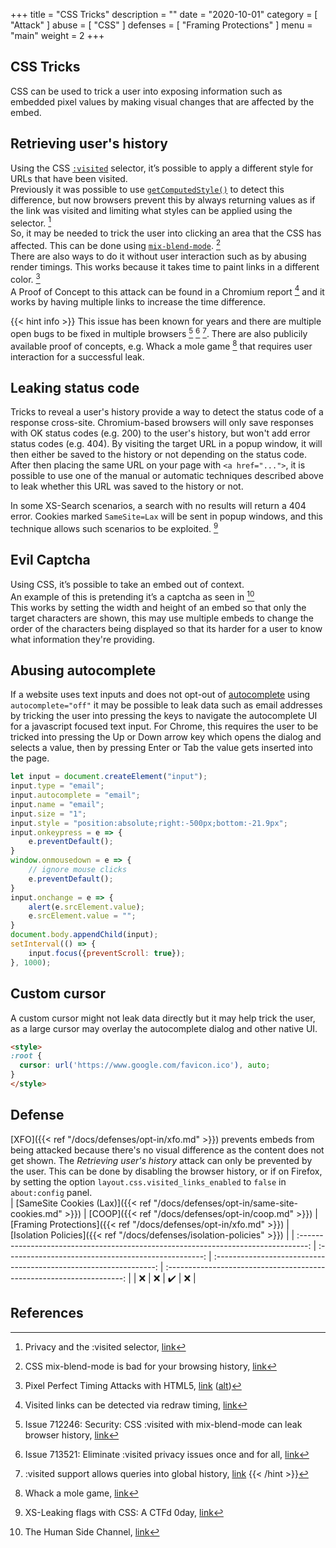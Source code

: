 +++
title = "CSS Tricks"
description = ""
date = "2020-10-01"
category = [
    "Attack"
]
abuse = [
    "CSS"
]
defenses = [
    "Framing Protections"
]
menu = "main"
weight = 2
+++

## CSS Tricks
CSS can be used to trick a user into exposing information such as embedded pixel values by making visual changes that are affected by the embed.

## Retrieving user's history
Using the CSS [`:visited`](https://developer.mozilla.org/en-US/docs/Web/CSS/:visited) selector, it’s possible to apply a different style for URLs that have been visited.  
Previously it was possible to use [`getComputedStyle()`](https://developer.mozilla.org/en-US/docs/Web/API/Window/getComputedStyle) to detect this difference, but now browsers prevent this by always returning values as if the link was visited and limiting what styles can be applied using the selector. [^changes-1]   
So, it may be needed to trick the user into clicking an area that the CSS has affected.
This can be done using [`mix-blend-mode`](https://developer.mozilla.org/en-US/docs/Web/CSS/mix-blend-mode). [^blend-mode]   
There are also ways to do it without user interaction such as by abusing render timings.
This works because it takes time to paint links in a different color. [^render-timings]  
A Proof of Concept to this attack can be found in a Chromium report [^render-timings-bug] and it works by having multiple links to increase the time difference.

{{< hint info >}} 
This issue has been known for years and there are multiple open bugs to be fixed in multiple browsers [^bug-1] [^bug-2] [^bug-3]. There are also publicily available proof of concepts, e.g. Whack a mole game [^whack-a-mole] that requires user interaction for a successful leak.

[^whack-a-mole]: Whack a mole game, [link](https://lcamtuf.coredump.cx/whack/)
[^bug-1]: Issue 712246: Security: CSS :visited with mix-blend-mode can leak browser history, [link](https://crbug.com/712246)
[^bug-2]: Issue 713521: Eliminate :visited privacy issues once and for all, [link](https://crbug.com/713521)
[^bug-3]: :visited support allows queries into global history, [link](https://bugzilla.mozilla.org/show_bug.cgi?id=147777)
{{< /hint >}}

## Leaking status code

Tricks to reveal a user's history provide a way to detect the status code of a response cross-site. Chromium-based browsers will only save responses with OK status codes (e.g. 200) to the user's history, but won't add error status codes (e.g. 404). By visiting the target URL in a popup window, it will then either be saved to the history or not depending on the status code. After then placing the same URL on your page with `<a href="...">`, it is possible to use one of the manual or automatic techniques described above to leak whether this URL was saved to the history or not.

In some XS-Search scenarios, a search with no results will return a 404 error. Cookies marked `SameSite=Lax` will be sent in popup windows, and this technique allows such scenarios to be exploited. [^exploit-1]

## Evil Captcha
Using CSS, it’s possible to take an embed out of context.  
An example of this is pretending it’s a captcha as seen in [^leak-2]  
This works by setting the width and height of an embed so that only the target characters are shown,
this may use multiple embeds to change the order of the characters being displayed so that its harder for a user to know what information they're providing.

## Abusing autocomplete
If a website uses text inputs and does not opt-out of [autocomplete](https://developer.mozilla.org/en-US/docs/Web/HTML/Attributes/autocomplete) using ```autocomplete="off"``` it may be possible to leak data such as email addresses by tricking the user into pressing the keys to navigate the autocomplete UI for a javascript focused text input.
For Chrome, this requires the user to be tricked into pressing the Up or Down arrow key which opens the dialog and selects a value, then by pressing Enter or Tab the value gets inserted into the page.
```javascript
let input = document.createElement("input");
input.type = "email";
input.autocomplete = "email";
input.name = "email";
input.size = "1";
input.style = "position:absolute;right:-500px;bottom:-21.9px";
input.onkeypress = e => {
    e.preventDefault();
}
window.onmousedown = e => {
    // ignore mouse clicks
    e.preventDefault();
}
input.onchange = e => {
    alert(e.srcElement.value);
    e.srcElement.value = "";
}
document.body.appendChild(input);
setInterval(() => {
    input.focus({preventScroll: true});
}, 1000);
```

## Custom cursor
A custom cursor might not leak data directly but it may help trick the user, as a large cursor may overlay the autocomplete dialog and other native UI.
```html
<style>
:root {
  cursor: url('https://www.google.com/favicon.ico'), auto;
}
</style>
```

## Defense
[XFO]({{< ref "/docs/defenses/opt-in/xfo.md" >}}) prevents embeds from being attacked because there's no visual difference as the content does not get shown.
The *Retrieving user's history* attack can only be prevented by the user.
This can be done by disabling the browser history, or if on Firefox, by setting the option `layout.css.visited_links_enabled` to `false` in `about:config` panel.  
| [SameSite Cookies (Lax)]({{< ref "/docs/defenses/opt-in/same-site-cookies.md" >}}) | [COOP]({{< ref "/docs/defenses/opt-in/coop.md" >}}) | [Framing Protections]({{< ref "/docs/defenses/opt-in/xfo.md" >}}) | [Isolation Policies]({{< ref "/docs/defenses/isolation-policies" >}}) |
| :--------------------------------------------------------------------------------: | :-------------------------------------------------: | :---------------------------------------------------------------: | :-------------------------------------------------------------------: |
|                                         ❌                                          |                          ❌                          |                                 ✔️                                 |                                   ❌                                   |
## References
[^changes-1]: Privacy and the :visited selector, [link](https://developer.mozilla.org/en-US/docs/Web/CSS/Privacy_and_the_:visited_selector)  
[^blend-mode]: CSS mix-blend-mode is bad for your browsing history, [link](https://lcamtuf.blogspot.com/2016/08/css-mix-blend-mode-is-bad-for-keeping.html)  
[^render-timings]: Pixel Perfect Timing Attacks with HTML5, [link](https://wiki.owasp.org/images/1/10/HackPra_Allstars-Browser_Timing_Attacks_-_Paul_Stone.pdf) ([alt](https://web.archive.org/web/20231226222431/https://owasp.org/www-pdf-archive/HackPra_Allstars-Browser_Timing_Attacks_-_Paul_Stone.pdf))  
[^exploit-1]: XS-Leaking flags with CSS: A CTFd 0day, [link](https://jorianwoltjer.com/blog/p/hacking/xs-leaking-flags-with-css-a-ctfd-0day)  
[^render-timings-bug]: Visited links can be detected via redraw timing, [link](https://bugs.chromium.org/p/chromium/issues/detail?id=252165)
[^leak-2]: The Human Side Channel, [link](https://ronmasas.com/posts/the-human-side-channel)  
